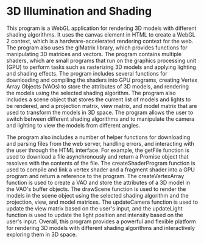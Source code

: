 # 3D Illumination and Shading

This program is a WebGL application for rendering 3D models with different shading algorithms. It uses the canvas element in HTML to create a WebGL 2 context, which is a hardware-accelerated rendering context for the web. The program also uses the glMatrix library, which provides functions for manipulating 3D matrices and vectors. The program contains multiple shaders, which are small programs that run on the graphics processing unit (GPU) to perform tasks such as rasterizing 3D models and applying lighting and shading effects. The program includes several functions for downloading and compiling the shaders into GPU programs, creating Vertex Array Objects (VAOs) to store the attributes of 3D models, and rendering the models using the selected shading algorithm. The program also includes a scene object that stores the current list of models and lights to be rendered, and a projection matrix, view matrix, and model matrix that are used to transform the models in 3D space. The program allows the user to switch between different shading algorithms and to manipulate the camera and lighting to view the models from different angles.

The program also includes a number of helper functions for downloading and parsing files from the web server, handling errors, and interacting with the user through the HTML interface. For example, the getFile function is used to download a file asynchronously and return a Promise object that resolves with the contents of the file. The createShaderProgram function is used to compile and link a vertex shader and a fragment shader into a GPU program and return a reference to the program. The createVertexArray function is used to create a VAO and store the attributes of a 3D model in the VAO's buffer objects. The drawScene function is used to render the models in the scene object using the selected shading algorithm and the projection, view, and model matrices. The updateCamera function is used to update the view matrix based on the user's input, and the updateLight function is used to update the light position and intensity based on the user's input. Overall, this program provides a powerful and flexible platform for rendering 3D models with different shading algorithms and interactively exploring them in 3D space.
